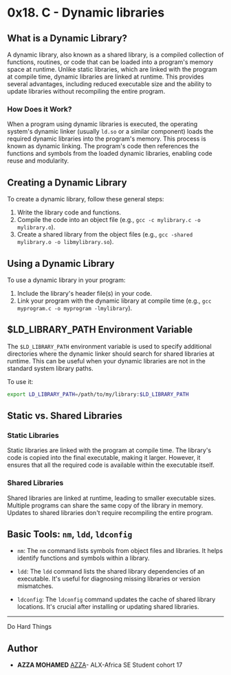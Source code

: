 # 0x18. C - Dynamic libraries

## What is a Dynamic Library?

A dynamic library, also known as a shared library, is a compiled collection of functions, routines, or code that can be loaded into a program's memory space at runtime. Unlike static libraries, which are linked with the program at compile time, dynamic libraries are linked at runtime. This provides several advantages, including reduced executable size and the ability to update libraries without recompiling the entire program.

### How Does it Work?

When a program using dynamic libraries is executed, the operating system's dynamic linker (usually `ld.so` or a similar component) loads the required dynamic libraries into the program's memory. This process is known as dynamic linking. The program's code then references the functions and symbols from the loaded dynamic libraries, enabling code reuse and modularity.

## Creating a Dynamic Library

To create a dynamic library, follow these general steps:

1. Write the library code and functions.
2. Compile the code into an object file (e.g., `gcc -c mylibrary.c -o mylibrary.o`).
3. Create a shared library from the object files (e.g., `gcc -shared mylibrary.o -o libmylibrary.so`).

## Using a Dynamic Library

To use a dynamic library in your program:

1. Include the library's header file(s) in your code.
2. Link your program with the dynamic library at compile time (e.g., `gcc myprogram.c -o myprogram -lmylibrary`).

## $LD_LIBRARY_PATH Environment Variable

The `$LD_LIBRARY_PATH` environment variable is used to specify additional directories where the dynamic linker should search for shared libraries at runtime. This can be useful when your dynamic libraries are not in the standard system library paths.

To use it:

```bash
export LD_LIBRARY_PATH=/path/to/my/library:$LD_LIBRARY_PATH
```

## Static vs. Shared Libraries

### Static Libraries

Static libraries are linked with the program at compile time. The library's code is copied into the final executable, making it larger. However, it ensures that all the required code is available within the executable itself.

### Shared Libraries

Shared libraries are linked at runtime, leading to smaller executable sizes. Multiple programs can share the same copy of the library in memory. Updates to shared libraries don't require recompiling the entire program.

## Basic Tools: `nm`, `ldd`, `ldconfig`

- `nm`: The `nm` command lists symbols from object files and libraries. It helps identify functions and symbols within a library.

- `ldd`: The `ldd` command lists the shared library dependencies of an executable. It's useful for diagnosing missing libraries or version mismatches.

- `ldconfig`: The `ldconfig` command updates the cache of shared library locations. It's crucial after installing or updating shared libraries.

---

Do Hard Things

## Author
* **AZZA MOHAMED** [AZZA](https://github.com/medazza)- ALX-Africa SE Student cohort 17